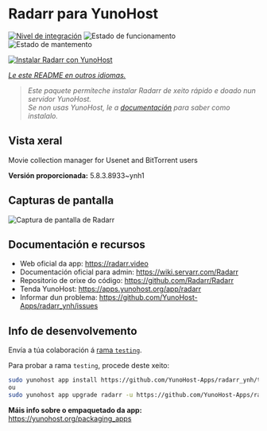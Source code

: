 <!--
NOTA: Este README foi creado automáticamente por <https://github.com/YunoHost/apps/tree/master/tools/readme_generator>
NON debe editarse manualmente.
-->

# Radarr para YunoHost

[![Nivel de integración](https://dash.yunohost.org/integration/radarr.svg)](https://ci-apps.yunohost.org/ci/apps/radarr/) ![Estado de funcionamento](https://ci-apps.yunohost.org/ci/badges/radarr.status.svg) ![Estado de mantemento](https://ci-apps.yunohost.org/ci/badges/radarr.maintain.svg)

[![Instalar Radarr con YunoHost](https://install-app.yunohost.org/install-with-yunohost.svg)](https://install-app.yunohost.org/?app=radarr)

*[Le este README en outros idiomas.](./ALL_README.md)*

> *Este paquete permíteche instalar Radarr de xeito rápido e doado nun servidor YunoHost.*  
> *Se non usas YunoHost, le a [documentación](https://yunohost.org/install) para saber como instalalo.*

## Vista xeral

Movie collection manager for Usenet and BitTorrent users

**Versión proporcionada:** 5.8.3.8933~ynh1

## Capturas de pantalla

![Captura de pantalla de Radarr](./doc/screenshots/screenshot.jpg)

## Documentación e recursos

- Web oficial da app: <https://radarr.video>
- Documentación oficial para admin: <https://wiki.servarr.com/Radarr>
- Repositorio de orixe do código: <https://github.com/Radarr/Radarr>
- Tenda YunoHost: <https://apps.yunohost.org/app/radarr>
- Informar dun problema: <https://github.com/YunoHost-Apps/radarr_ynh/issues>

## Info de desenvolvemento

Envía a túa colaboración á [rama `testing`](https://github.com/YunoHost-Apps/radarr_ynh/tree/testing).

Para probar a rama `testing`, procede deste xeito:

```bash
sudo yunohost app install https://github.com/YunoHost-Apps/radarr_ynh/tree/testing --debug
ou
sudo yunohost app upgrade radarr -u https://github.com/YunoHost-Apps/radarr_ynh/tree/testing --debug
```

**Máis info sobre o empaquetado da app:** <https://yunohost.org/packaging_apps>
